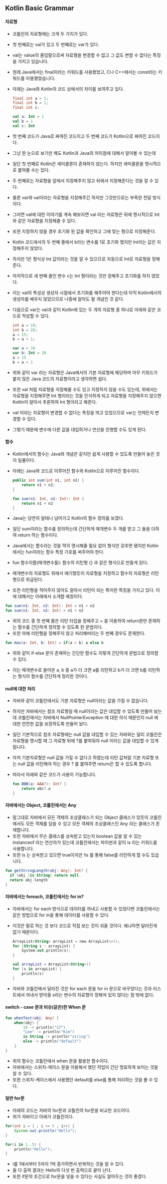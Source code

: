 ## Kotlin Basic Grammar

#### 자료형

- 코틀린의 자료형에는 크게 두 가지가 있다.

- 첫 번째로는 val가 있고 두 번째로는 var가 있다.

- val는 value의 줄임말으로써 자료형을 변경할 수 없고 그 값도 변할 수 없다는 특징을 가지고 있습니다.

- 원래 Java에서는 final이라는 키워드를 사용했었고, C나 C++에서는 const라는 키워드를 이용했었습니다.

- 아래는 Java와 Kotlin의 코드 상에서의 차이를 보여주고 있다.

  ```java
  final int a = 1;
  final int b = 1;
  final int c;
  ```

  ```kotlin
  val a: Int = 1
  val b = 1
  val c: Int
  ```

- 첫 번째 코드가 Java로 짜여진 코드이고 두 번째 코드가 Kotlin으로 짜여진 코드이다.
- 그냥 한 눈으로 보기만 해도 Kotlin과 Java의 차이점에 대해서 알아볼 수 있는데
- 일단 첫 번째로 Kotlin은 세미콜론이 존재하지 않는다. 하지만 세미콜론을 명시적으로 붙여줄 수는 있다.
- 두 번째로는 자료형을 앞에서 지정해주지 않고 뒤에서 지정해준다는 것을 알 수 있다.
- 물론 var와 val이라는 자료형을 지정해주긴 하지만 그것만으로는 부족한 전달 방식이다.



- 그러면 val에 대한 이야기를 계속 해보자면 val 라는 자료형은 뒤에 명시적으로 Int와 같은 자료형을 지정해줄 수 있다.
- 또한 지정하지 않을 경우 초기화 된 값을 확인하고 그에 맞는 형으로 지정해준다.
- Kotlin 코드에서의 두 번째 줄에서 b라는 변수를 1로 초기화 했지만 Int라는 값은 지정해주지 않았다.
- 하지만 1은 형식상 Int 값이라는 것을 알 수 있으므로 자동으로 Int로 자료형을 정해준다.
- 마지막으로 세 번째 줄인 변수 c는 Int 형이라는 것만 정해주고 초기화를 하지 않았다.
- 이는 val의 특성상 생성자 시점에서 초기화를 해주어야 한다는데 아직 Kotlin에서의 생성자를 배우지 않았으므로 나중에 알아도 될 개념인 것 같다.





- 다음으로 var는 val과 같이 Kotlin에 있는 두 개의 자료형 중 하나로 아래와 같은 코드로 작성할 수 있다.

  ```java
  int a = 10;
  int b = 20;
  a = 15;
  b = a + 1;
  ```

  ```kotlin
  var a = 10
  var b: Int = 20
  a = 15
  b = a + 1
  ```

- 위와 같이 var 라는 자료형은 Java에서의 기본 자료형에 해당하며 아무 키워드가 붙지 않은 Java 코드의 자료형이라고 생각하면 쉽다.
- 또한 val 처럼 자료형을 지정해줄 수도 있고 지정하지 않을 수도 있는데, 위에서는 자료형을 지정해주면 Int 형이라는 것을 인식하게 되고 자료형을 지정해주지 않으면 Kotlin이 알아서 추론하여 Int 형이라고 해준다.
- val 이라는 자료형이 변경할 수 없다는 특징을 띄고 있었으므로 var는 언제든지 변경할 수 있다.
- 그렇기 때문에 변수에 다른 값을 대입하거나 연산을 진행할 수도 있게 된다.



#### 함수

- Kotlin에서의 함수는 Java와 개념은 같지만 쉽게 사용할 수 있도록 만들어 놓은 것이 일품이다.

- 아래는 Java와 코드로 이루어진 함수와 Kotlin으로 이루어진 함수이다.

  ```java
  public int sum(int n1, int n2) {
      return n1 + n2;
  }
  ```

  ```kotlin
  fun sum(n1: Int, n2: Int): Int {
      return n1 + n2
  }
  ```

- Java는 당연히 알테니 넘어가고 Kotlin의 함수 정의를 보겠다.
- 일단 sum이라는 함수를 정의하는데 간단하게 매개변수 두 개를 받고 그 둘을 더하여 return 하는 함수이다.
- Java에서는 함수라는 것을 딱히 명시해줄 필요 없이 형식만 갖추면 됐지만 Kotlin에서는 fun이라는 함수 특정 기호를 써주어야 한다.
- fun 함수이름(매개변수들): 함수의 리턴형 {} 과 같은 형식으로 만들게 된다.
- 매개변수의 자료형도 위에서 얘기했듯이 자료형을 지정하고 함수의 자료형은 리턴형으로 취급된다.
- 또한 리턴형을 적어주지 않아도 알아서 리턴이 되는 특이한 특징을 가지고 있다. 이에 대해서는 아래에서 소개할 예정이다.



```kotlin
fun sum(n1: Int, n2: Int): Int = n1 + n2
fun sum(n1: Int, n2: Int) = n1 + n2
```

- 위의 코드 중 첫 번째 줄은 리턴 타입을 정해주고 = 을 이용하여 return문만 존재하는 함수를 간단하게 정의할 수 있도록 한 문법이다.
- 또한 아예 리턴형을 정해주지 않고 처리해버리는 두 번째 경우도 존재한다.



```kotlin
fun max(a: Int, b: Int) = if(a > b) a else b
```

- 위와 같이 if-else 문이 존재하는 간단한 함수도 이렇게 간단하게 문법으로 정의할 수 있다.

- 이는 매개변수로 들어온 a, b 중 a가 더 크면 a를 리턴하고 b가 더 크면 b를 리턴하는 형식의 함수를 간단하게 정리한 것이다.



#### null에 대한 처리

- 자바와 같이 코틀린에서도 기본 자료형은 null이라는 값을 가질 수 없습니다.
- 하지만 자바에서는 참조 자료형일 때 null이라는 값은 대입할 수 있도록 만들어 놨는데 코틀린에서는 자바에서 NullPointerException 에 대한 의식 때문인지 null 에 대한 안전한 값을 보장하도록 만들어 놨다.
- 일단 기본적으로 참조 자료형에는 null 값을 대입할 수 있는 자바와는 달리 코틀린은 자료형을 명시할 때 그 자료형 뒤에 ?를 붙여줘야 null 이라는 값을 대입할 수 있게 됩니다.

- 아까 기본자료형은 null 값을 가질 수 없다고 하였는데 리턴 값처럼 기본 자료형 또는 null 값을 리턴해야 하는 경우 ? 를 붙여주면 return은 할 수 있도록 합니다.

- 따라서 아래와 같은 코드가 사용이 가능합니다.

  ```kotlin
  fun BBB(a: AAA?): Int? {
      return abc?.a
  }
  ```

  



#### 자바에서는 Object, 코틀린에서는 Any

- 말그대로 자바에서 모든 객체의 조상클래스가 되는 Object 클래스가 있듯이 코틀린에서도 모든 객체를 담을 수 있고 모든 객체의 조상클래스인 Any 라는 클래스가 존재합니다.
- 또한 자바에서 무슨 클래스를 상속받고 있는지 boolean 값을 알 수 있는 instanceof 라는 연산자가 있는데 코틀린에서는 파이썬과 같이 is 라는 키워드를 사용합니다.
- 또한 is 는 상속받고 있으면 true이지만 !is 를 통해 false를 리턴하게 할 수도 있습니다.

```kotlin
fun getStringLength(obj: Any): Int? {
  if (obj !is String) return null
  return obj.length
}
```



#### 자바에서는 foreach, 코틀린에서는 for in?

- 자바에서는 for each 방식으로 데이터를 꺼내고 사용할 수 있었다면 코틀린에서는 같은 방법으로 for in을 통해 데이터를 사용할 수 있다.

- 이것은 말로 하는 것 보다 코드로 직접 보는 것이 쉬울 것이다. 왜냐하면 달라진게 없기 때문이다.

  ```kotlin
  ArrayList<String> arrayList = new ArrayList<>();
  for (String s : arrayList) {
      System.out.println(s);
  }
  
  val arrayList = ArrayList<String>()
  for (s in arrayList) {
      println(s)
  }
  ```

- 자바와 코틀린에서 달라진 것은 for each 문을 for in 문으로 바꾸었다는 것과 리스트에서 꺼내서 받아올 s라는 변수의 자료형이 정해져 있지 않다는 점 밖에 없다.



#### switch - case 문과 비슷(같은)한 When 문

```kotlin
fun whenTest(obj: Any) {
    when(obj) {
        10 -> println("17")
        "Lee" -> println("Kim")
        is String -> println("string")
        else -> println("default")
    }
}
```

- 위의 함수는 코틀린에서 when 문을 활용한 함수이다.
- 자바에서는 스위치-케이스 문을 이용해서 했던 작업이 간단 명료하게 보이는 것을 알 수 있다.
- 또한 스위치-케이스에서 사용했던 default를 else를 통해 처리하는 것을 볼 수 있다.



#### 일반 for문

- 아래의 코드는 자바의 for문과 코틀린의 for문을 비교한 코드이다.
- 위가 자바이고 아래가 코틀린이다.

```java
for(int i = 1 ; i <= 5 ; i++) {
    System.out.println("Hello");
}
```

```kotlin
for(i in 1..5) {
    println("Hello");
}
```

- i를 1에서부터 5까지 1씩 증가하면서 반복하는 것을 알 수 있다.
- 둘 다 출력 결과는 Hello의 다섯 번 출력으로 끝이 난다.
- 또한 if문의 조건으로 for문을 넣을 수 있다는 사실도 알아두는 것이 좋겠다.